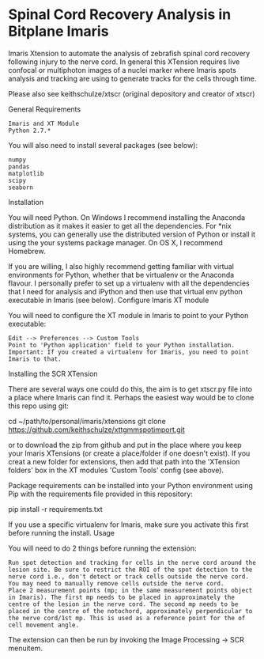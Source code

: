 # Spinal Cord Recovery Analysis in Bitplane Imaris

Imaris Xtension to automate the analysis of zebrafish spinal cord recovery following injury to the nerve cord. In general this XTension requires live confocal or multiphoton images of a nuclei marker where Imaris spots analysis and tracking are using to generate tracks for the cells through time.

Please also see keithschulze/xtscr (original depository and creator of xtscr)

General Requirements

    Imaris and XT Module
    Python 2.7.*

You will also need to install several packages (see below):

    numpy
    pandas
    matplotlib
    scipy
    seaborn
    
Installation

You will need Python. On Windows I recommend installing the Anaconda distribution as it makes it easier to get all the dependencies. For *nix systems, you can generally use the distributed version of Python or install it using the your systems package manager. On OS X, I recommend Homebrew.

If you are willing, I also highly recommend getting familiar with virtual environments for Python, whether that be virtualenv or the Anaconda flavour. I personally prefer to set up a virtualenv with all the dependencies that I need for analysis and iPython and then use that virtual env python executable in Imaris (see below).
Configure Imaris XT module

You will need to configure the XT module in Imaris to point to your Python executable:

    Edit --> Preferences --> Custom Tools
    Point to 'Python application' field to your Python installation. Important: If you created a virtualenv for Imaris, you need to point Imaris to that.

Installing the SCR XTension

There are several ways one could do this, the aim is to get xtscr.py file into a place where Imaris can find it. Perhaps the easiest way would be to clone this repo using git:

cd ~/path/to/personal/imaris/xtensions
git clone https://github.com/keithschulze/xttgmmspotimport.git

or to download the zip from github and put in the place where you keep your Imaris XTensions (or create a place/folder if one doesn't exist). If you creat a new folder for extensions, then add that path into the 'XTension folders' box in the XT modules 'Custom Tools' config (see above).

Package requirements can be installed into your Python environment using Pip with the requirements file provided in this repository:

pip install -r requirements.txt

If you use a specific virtualenv for Imaris, make sure you activate this first before running the install.
Usage

You will need to do 2 things before running the extension:

    Run spot detection and tracking for cells in the nerve cord around the lesion site. Be sure to restrict the ROI of the spot detection to the nerve cord i.e., don't detect or track cells outside the nerve cord. You may need to manually remove cells outside the nerve cord.
    Place 2 measurement points (mp; in the same measurement points object in Imaris). The first mp needs to be placed in approximately the centre of the lesion in the nerve cord. The second mp needs to be placed in the centre of the notochord, approximately perpendicular to the nerve cord/1st mp. This is used as a reference point for the of cell movement angle.

The extension can then be run by invoking the Image Processing -> SCR menuitem.

